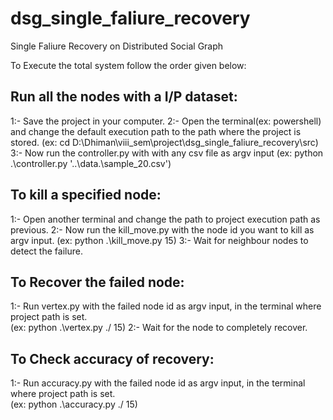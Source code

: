 # dsg_single_faliure_recovery

Single Faliure Recovery on Distributed Social Graph

To Execute the total system follow the order given below:

Run all the nodes with a I/P dataset:
------------------------------
1:- Save the project in your computer.
2:- Open the terminal(ex: powershell) and change the default execution path to the path where the project is stored.
    (ex: cd D:\Dhiman\viii_sem\project\dsg_single_faliure_recovery\src)
3:- Now run the controller.py with with any csv file as argv input
    (ex:  python .\controller.py '..\data.\sample_20.csv')

To kill a specified node:
------------------------
1:- Open another terminal and change the path to project execution path as previous.
2:- Now run the kill_move.py with the node id you want to kill as argv input.
    (ex:  python .\kill_move.py 15) 
3:- Wait for neighbour nodes to detect the failure.

To Recover the failed node:
--------------------------
1:- Run vertex.py with the failed node id as argv input, in the terminal where project path is set.  
    (ex:  python .\vertex.py ./ 15)
2:- Wait for the node to completely recover.

To Check accuracy of recovery:
-----------------------------
1:- Run accuracy.py with the failed node id as argv input, in the terminal where project path is set.  
    (ex:  python .\accuracy.py ./ 15)
